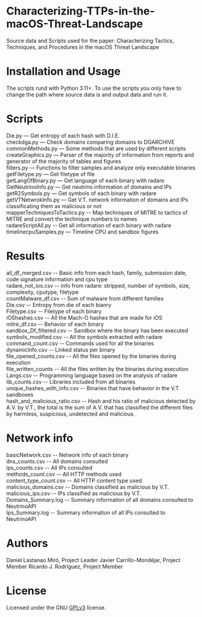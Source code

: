 # Characterizing-TTPs-in-the-macOS-Threat-Landscape
Source data and Scripts used for the paper: Characterizing Tactics, Techniques, and Procedures in the macOS Threat Landscape

# Installation and Usage
The scripts rund with Python 3.11+. To use the scripts you only have to change the path where source data is and output data and run it.
# Scripts
Die.py — Get entropy of each hash with D.I.E.  
checkdga.py — Check domains comparing domains to DGARCHIVE  
commonMethods.py — Some methods that are used by different scripts  
createGraphics.py — Parser of the majority of information from reports and generator of the majority of tables and figures  
filters.py — Functions to filter samples and analyze only executable binaries  
getFiletype.py — Get filetype of file  
getLangOfBinary.py — Get language of each binary with radare  
GetNeutrinoInfo.py — Get neutrino information of domains and IPs  
getR2Symbols.py — Get symbols of each binary with radare  
getVTNetwrokInfo.py — Get V.T. network information of domains and IPs classificating them as malicious or not  
mapperTechniquesToTactics.py -- Map techniques of MITRE to tactics of MITRE and convert the technique numbers to names  
radareScriptAll.py -- Get all information of each binary with radare  
timelinecpuSamples.py — Timeline CPU and sandbox figures  


# Results
all_df_merged.csv -- Basic info from each hash, family, submission date, code signature information and cpu type  
radare_not_ios.csv -- info from radare: stripped, number of symbols, size, complexity, cputype, filetype  
countMalware_df.csv -- Sum of malware from different families  
Die.csv -- Entropy from die of each bianry  
Filetype.csv -- Filetype of each binary  
iOShashes.csv -- All the Mach-O hashes that are made for iOS  
mitre_df.csv -- Behavior of each binary  
sandbox_Df_filtered.csv -- Sandbox where the binary has been executed  
symbols_modified.csv -- All the symbols extracted with radare  
command_count.csv -- Commands used for all the binaries  
dynamicInfo.csv -- Linked status per binary  
file_opened_counts.csv -- All the files opened by the binaries during execution  
file_written_counts -- All the files written by the binaries during execution  
Langs.csv -- Programming language based on the analysis of radare  
lib_counts.csv -- Libraries included from all binaries  
unique_hashes_with_info.csv -- Binaries that have behavior in the V.T. sandboxes  
hash_and_malicious_ratio.csv -- Hash and his ratio of malicious detected by A.V. by V.T., the total is the sum of A.V. that has classified the different files by harmless, suspicious, undetected and malicious.

# Network info
basicNetwork.csv -- Network info of each binary  
dns_counts.csv -- All domains consulted  
ips_counts.csv -- All IPs consulted  
methods_count.csv -- All HTTP methods used  
content_type_count.csv -- All HTTP content type used  
malicious_domains.csv -- Domains classified as malicious by V.T.  
malicious_ips.csv -- IPs classified as malicious by V.T.  
Domains_Summary.log -- Summary information of all domains consulted to NeutrinoAPI  
Ips_Summary.log -- Summary information of all IPs consulted to NeutrinoAPI  

# Authors
Daniel Lastanao Miró, Project Leader
Javier Carrillo-Mondéjar, Project Member
Ricardo J. Rodríguez, Project Member

# License
Licensed under the GNU [GPLv3](https://www.gnu.org/licenses/gpl-3.0.en.html) license.
